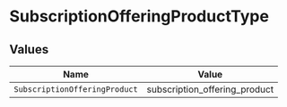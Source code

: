 # SubscriptionOfferingProductType


## Values

| Name                          | Value                         |
| ----------------------------- | ----------------------------- |
| `SubscriptionOfferingProduct` | subscription_offering_product |